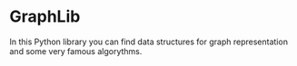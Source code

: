 # GraphLib
In this Python library you can find data structures for graph representation and some very famous algorythms.
